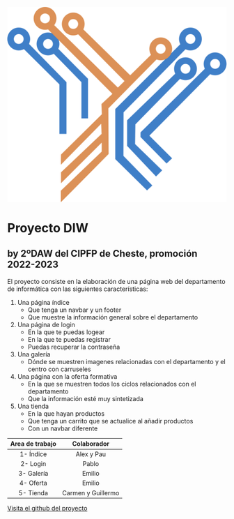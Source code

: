 ![Logo del proyecto](.\src\assets\images\logo.svg)
# **Proyecto DIW**
## by 2ºDAW del CIPFP de Cheste, promoción 2022-2023

El proyecto consiste en la elaboración de una página web del departamento de informática con las siguientes características:

1. Una página índice 
    * Que tenga un navbar y un footer
    * Que muestre la información general sobre el departamento
2. Una página de login
    * En la que te puedas logear
    * En la que te puedas registrar
    * Puedas recuperar la contraseña
3. Una galería
    * Dónde se muestren imagenes relacionadas con el departamento y el centro con carruseles
4. Una página con la oferta formativa
    * En la que se muestren todos los ciclos relacionados con el departamento
    * Que la información esté muy sintetizada
5. Una tienda
    * En la que hayan productos
    * Que tenga un carrito que se actualice al añadir productos
    * Con un navbar diferente

| Area de trabajo |    Colaborador     |
|:---------------:|:------------------:|
| 1- Índice       |     Alex y Pau     | 
| 2- Login        |       Pablo        |
| 3- Galería      |       Emilio       |
| 4- Oferta       |       Emilio       |
| 5- Tienda       | Carmen y Guillermo |


[Visita el github del proyecto](https://github.com/antricki/PROYECTO-DIW-2022-23)

